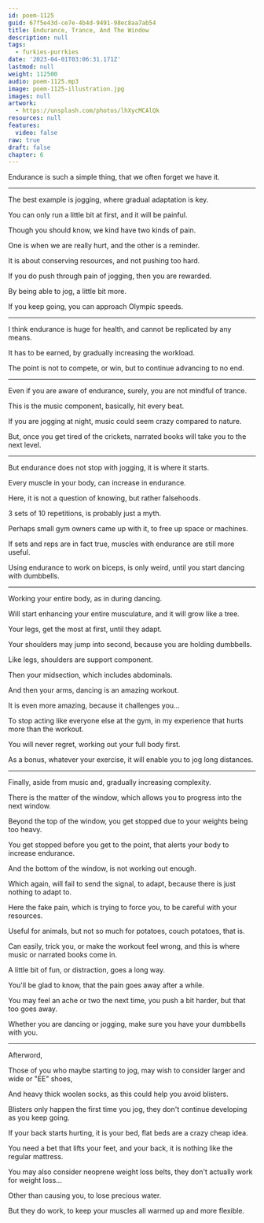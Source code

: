 ```yaml
---
id: poem-1125
guid: 67f5e43d-ce7e-4b4d-9491-98ec8aa7ab54
title: Endurance, Trance, And The Window
description: null
tags:
  - furkies-purrkies
date: '2023-04-01T03:06:31.171Z'
lastmod: null
weight: 112500
audio: poem-1125.mp3
image: poem-1125-illustration.jpg
images: null
artwork:
  - https://unsplash.com/photos/lhXycMCAlQk
resources: null
features:
  video: false
raw: true
draft: false
chapter: 6
---
```


Endurance is such a simple thing,
that we often forget we have it.

---

The best example is jogging,
where gradual adaptation is key.

You can only run a little bit at first,
and it will be painful.

Though you should know,
we kind have two kinds of pain.

One is when we are really hurt,
and the other is a reminder.

It is about conserving resources,
and not pushing too hard.

If you do push through pain of jogging,
then you are rewarded.

By being able to jog,
a little bit more.

If you keep going,
you can approach Olympic speeds.

---

I think endurance is huge for health,
and cannot be replicated by any means.

It has to be earned,
by gradually increasing the workload.

The point is not to compete, or win,
but to continue advancing to no end.

---

Even if you are aware of endurance,
surely, you are not mindful of trance.

This is the music component,
basically, hit every beat.

If you are jogging at night,
music could seem crazy compared to nature.

But, once you get tired of the crickets,
narrated books will take you to the next level.

---

But endurance does not stop with jogging,
it is where it starts.

Every muscle in your body,
can increase in endurance.

Here, it is not a question of knowing,
but rather falsehoods.

3 sets of 10 repetitions,
is probably just a myth.

Perhaps small gym owners came up with it,
to free up space or machines.

If sets and reps are in fact true,
muscles with endurance are still more useful.

Using endurance to work on biceps, is only weird,
until you start dancing with dumbbells.

---

Working your entire body,
as in during dancing.

Will start enhancing your entire musculature,
and it will grow like a tree.

Your legs, get the most at first,
until they adapt.

Your shoulders may jump into second,
because you are holding dumbbells.

Like legs,
shoulders are support component.

Then your midsection,
which includes abdominals.

And then your arms,
dancing is an amazing workout.

It is even more amazing,
because it challenges you...

To stop acting like everyone else at the gym,
in my experience that hurts more than the workout.

You will never regret,
working out your full body first.

As a bonus, whatever your exercise,
it will enable you to jog long distances.

---

Finally, aside from music and,
gradually increasing complexity.

There is the matter of the window,
which allows you to progress into the next window.

Beyond the top of the window,
you get stopped due to your weights being too heavy.

You get stopped before you get to the point,
that alerts your body to increase endurance.

And the bottom of the window,
is not working out enough.

Which again, will fail to send the signal,
to adapt, because there is just nothing to adapt to.

Here the fake pain, which is trying to force you,
to be careful with your resources.

Useful for animals, but not so much for potatoes,
couch potatoes, that is.

Can easily, trick you, or make the workout feel wrong,
and this is where music or narrated books come in.

A little bit of fun, or distraction,
goes a long way.

You'll be glad to know,
that the pain goes away after a while.

You may feel an ache or two the next time,
you push a bit harder, but that too goes away.

Whether you are dancing or jogging,
make sure you have your dumbbells with you.


---

Afterword,

Those of you who maybe starting to jog,
may wish to consider larger and wide or "EE" shoes,

And heavy thick woolen socks,
as this could help you avoid blisters.

Blisters only happen the first time you jog,
they don't continue developing as you keep going.

If your back starts hurting,
it is your bed, flat beds are a crazy cheap idea.

You need a bet that lifts your feet,
and your back, it is nothing like the regular mattress.

You may also consider neoprene weight loss belts,
they don't actually work for weight loss...

Other than causing you,
to lose precious water.

But they do work,
to keep your muscles all warmed up and more flexible.
